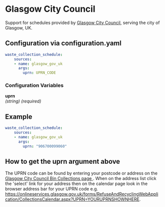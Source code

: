 # Glasgow City Council

Support for schedules provided by [Glasgow City Council](https://onlineservices.glasgow.gov.uk/forms/RefuseAndRecyclingWebApplication/AddressSearch.aspx), serving the
city of Glasgow, UK.

## Configuration via configuration.yaml

```yaml
waste_collection_schedule:
    sources:
    - name: glasgow_gov_uk
      args:
        uprn: UPRN_CODE
```

### Configuration Variables

**uprn**  
*(string) (required)*

## Example

```yaml
waste_collection_schedule:
    sources:
    - name: glasgow_gov_uk
      args:
        uprn: "906700099060"
```

## How to get the uprn argument above

The UPRN code can be found by entering your postcode or address on the
[Glasgow City Council Bin Collections page
](https://onlineservices.glasgow.gov.uk/forms/RefuseAndRecyclingWebApplication/AddressSearch.aspx).  When on the address list click the 'select' link for your address then on the calendar page look in the browser address bar for your UPRN code e.g. https://onlineservices.glasgow.gov.uk/forms/RefuseAndRecyclingWebApplication/CollectionsCalendar.aspx?UPRN=YOURUPRNSHOWNHERE.
